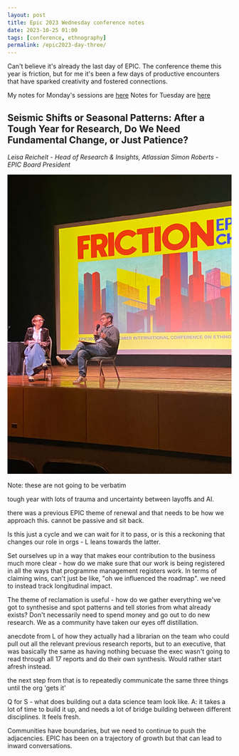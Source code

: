 ```yaml
---
layout: post
title: Epic 2023 Wednesday conference notes
date: 2023-10-25 01:00
tags: [conference, ethnography]
permalink: /epic2023-day-three/
---
```


Can't believe it's already the last day of EPIC. The conference theme this year is friction, but for me it's been a few days of productive encounters that have sparked creativity and fostered connections. 

My notes for Monday's sessions are [here](https://robinkwong.com/epic2023-day-one) Notes for Tuesday are [here](https://robinkwong.com/epic2023-day-two)

## Seismic Shifts or Seasonal Patterns: After a Tough Year for Research, Do We Need Fundamental Change, or Just Patience?

_Leisa Reichelt - Head of Research & Insights, Atlassian
Simon Roberts - EPIC Board President_

![](/images/epic2023/epic-day-3.jpeg)

Note: these are not going to be verbatim

tough year with lots of trauma and uncertainty between layoffs and AI.

there was a previous EPIC theme of renewal and that needs to be how we approach this. cannot be passive and sit back. 

Is this just a cycle and we can wait for it to pass, or is this a reckoning that changes our role in orgs - L leans towards the latter.

Set ourselves up in a way that makes eour contribution to the business much more clear - how do we make sure that our work is being registered in all the ways that programme management registers work. In terms of claiming wins, can't just be like, "oh we influenced the roadmap". we need to instead track longitudinal impact.

The theme of reclamation is useful - how do we gather everything we've got to synthesise and spot patterns and tell stories from what already exists? Don't necessarily need to spend money and go out to do new research. We as a community have taken our eyes off distillation.

anecdote from L of how they actually had a librarian on the team who could pull out all the relevant previous research reports, but to an executive, that was basically the same as having nothing becuase the exec wasn't going to read through all 17 reports and do their own synthesis. Would rather start afresh instead.

the next step from that is to repeatedly communicate the same three things until the org 'gets it'

Q for S - what does building out a data science team look like. A: it takes a lot of time to build it up, and needs a lot of bridge building between different disciplines. It feels fresh. 

Communities have boundaries, but we need to continue to push the adjacencies. EPIC has been on a trajectory of growth but that can lead to inward conversations. 

